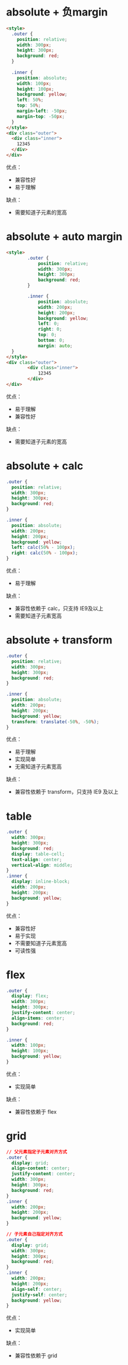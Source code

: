 # absolute + 负margin

```html
<style>
  .outer {
    position: relative;
    width: 300px;
    height: 300px;
    background: red;
  }
  
  .inner {
    position: absolute;
    width: 100px;
    height: 100px;
    background: yellow;
    left: 50%;
    top: 50%;
    margin-left: -50px;
    margin-top: -50px;
  }
</style>
<div class="outer">
  <div class="inner">
    12345
  </div>
</div>
```

优点：

*   兼容性好
*   易于理解

缺点：

*   需要知道子元素的宽高



# absolute + auto margin

```html
<style>
		.outer {
			position: relative;
			width: 300px;
			height: 300px;
			background: red;
		}

		.inner {
			position: absolute;
			width: 200px;
			height: 200px;
			background: yellow;
			left: 0;
			right: 0;
			top: 0;
			bottom: 0;
			margin: auto;
  }
</style>
<div class="outer">
		<div class="inner">
			12345
		</div>
</div>
```

优点：

*   易于理解
*   兼容性好

缺点：

*   需要知道子元素的宽高



# absolute + calc

```css
.outer {
  position: relative;
  width: 300px;
  height: 300px;
  background: red;
}

.inner {
  position: absolute;
  width: 200px;
  height: 200px;
  background: yellow;
  left: calc(50% - 100px);
  right: calc(50% - 100px);
}
```

优点：

*   易于理解

缺点：

*   兼容性依赖于 calc，只支持 IE9及以上
*   需要知道子元素宽高



# absolute + transform

```css
.outer {
  position: relative;
  width: 300px;
  height: 300px;
  background: red;
}

.inner {
  position: absolute;
  width: 200px;
  height: 200px;
  background: yellow;
  transform: translate(-50%, -50%);
}
```

优点：

*   易于理解
*   实现简单
*   无需知道子元素宽高

缺点：

*   兼容性依赖于 transform，只支持 IE9 及以上



# table

```css
.outer {
  width: 300px;
  height: 300px;
  background: red;
  display: table-cell;
  text-align: center;
  vertical-align: middle;
}
.inner {
  display: inline-block;
  width: 200px;
  height: 200px;
  background: yellow;
}
```

优点：

*   兼容性好
*   易于实现
*   不需要知道子元素宽高
*   可读性强



# flex

```css
.outer {
  display: flex;
  width: 300px;
  height: 300px;
  justify-content: center;
  align-items: center;
  background: red;
}

.inner {
  width: 100px;
  height: 100px;
  background: yellow;
}
```

优点：

*   实现简单

缺点：

*   兼容性依赖于 flex



# grid

```css
// 父元素指定子元素对齐方式
.outer {
  display: grid;
  align-content: center;
  justify-content: center;
  width: 300px;
  height: 300px;
  background: red;
}
.inner {
  width: 200px;
  height: 200px;
  background: yellow;
}

// 子元素自己指定对齐方式
.outer {
  display: grid;
  width: 300px;
  height: 300px;
  background: red;
}
.inner {
  width: 200px;
  height: 200px;
  align-self: center;
  justify-self: center;
  background: yellow;
}
```

优点：

*   实现简单

缺点：

*   兼容性依赖于 grid
